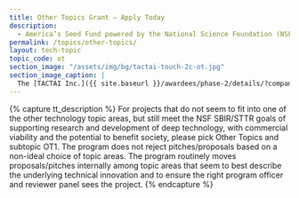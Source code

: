 ```yaml
---
title: Other Topics Grant – Apply Today
description: 
  - America’s Seed Fund powered by the National Science Foundation (NSF SBIR/STTR) supports startups with research and development funding to create technologies.
permalink: /topics/other-topics/
layout: tech-topic
topic_code: ot
section_image: "/assets/img/bg/tactai-touch-2c-ot.jpg"
section_image_caption: |
  The [TACTAI Inc.]({{ site.baseurl }}/awardees/phase-2/details/?company=tactai#tactai)'s TactaiTouch™ is a VR/AR interaction device offering a natural touch experience.
---
```

{% capture tt_description %}
For projects that do not seem to fit into one of the other technology topic areas, but still meet the NSF SBIR/STTR goals of supporting research and development of deep technology, with commercial viability and the potential to benefit society, please pick Other Topics and subtopic OT1. The program does not reject pitches/proposals based on a non-ideal choice of topic areas. The program routinely moves proposals/pitches internally among topic areas that seem to best describe the underlying technical innovation and to ensure the right program officer and reviewer panel sees the project.
{% endcapture %}
<!--
{% capture tt_features %}
{% endcapture %}
{% include tech-topic.html desc=tt_description features=tt_features %}-->
